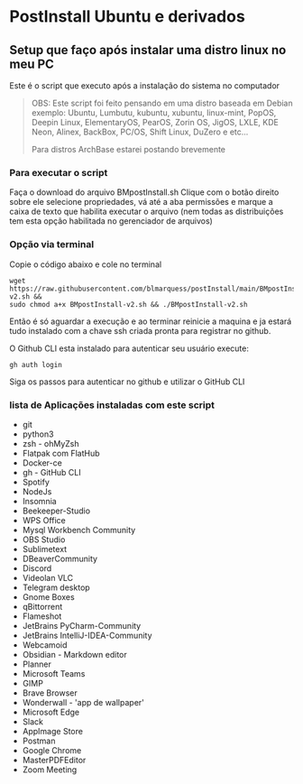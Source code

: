 # PostInstall Ubuntu e derivados

## Setup que faço após instalar uma distro linux no meu PC

Este é o script que executo após a instalação do sistema no computador
>OBS: Este script foi feito pensando em uma distro baseada em Debian exemplo: Ubuntu, Lumbutu, kubuntu, xubuntu, linux-mint, PopOS, Deepin Linux, ElementaryOS, PearOS, Zorin OS, JigOS, LXLE, KDE Neon, Alinex, BackBox, PC/OS, Shift Linux, DuZero e etc...
>
>Para distros ArchBase estarei postando brevemente

### Para executar o script

Faça o download do arquivo BMpostInstall.sh
Clique com o botão direito sobre ele selecione propriedades, vá até a aba permissões e marque a caixa de texto que habilita executar o arquivo (nem todas as distribuições tem esta opção habilitada no gerenciador de arquivos)

### Opção via terminal

Copie o código abaixo e cole no terminal

```shell
wget https://raw.githubusercontent.com/blmarquess/postInstall/main/BMpostInstall-v2.sh &&
sudo chmod a+x BMpostInstall-v2.sh && ./BMpostInstall-v2.sh
```

Então é só aguardar a execução e ao terminar reinicie a maquina e ja estará tudo instalado com a chave ssh criada pronta para registrar no github.

O Github CLI esta instalado para autenticar seu usuário execute:

```shell
gh auth login
```

Siga os passos para autenticar no github e utilizar o GitHub CLI

### lista de Aplicações instaladas com este script

- git
- python3
- zsh - ohMyZsh
- Flatpak com FlatHub
- Docker-ce
- gh - GitHub CLI
- Spotify
- NodeJs
- Insomnia
- Beekeeper-Studio
- WPS Office
- Mysql Workbench Community
- OBS Studio
- Sublimetext
- DBeaverCommunity
- Discord
- Videolan VLC
- Telegram desktop
- Gnome Boxes
- qBittorrent
- Flameshot
- JetBrains PyCharm-Community
- JetBrains IntelliJ-IDEA-Community
- Webcamoid
- Obsidian - Markdown editor
- Planner
- Microsoft Teams
- GIMP
- Brave Browser
- Wonderwall - 'app de wallpaper'
- Microsoft Edge
- Slack
- AppImage Store
- Postman
- Google Chrome
- MasterPDFEditor
- Zoom Meeting
